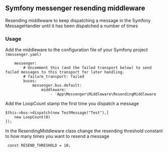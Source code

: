 ## Symfony messenger resending middleware
Resending middleware to keep dispatching a message in the Symfony MessageHandler until it has been dispatched 
a number of times

### Usage

Add the middleware to the configuration file of your Symfony project `(messenger.yaml)`
```framework:
    messenger:
        # Uncomment this (and the failed transport below) to send failed messages to this transport for later handling.
        # failure_transport: failed
        buses:
            messenger.bus.default:
                middleware:
                    - 'App\Messenger\Middleware\ResendingMiddleware
```
    
Add the LoopCount stamp the first time you dispatch a message

    $this->bus->dispatch(new TestMessage("Test"),[
        new LoopCount(0)
    ]);

In the ResendingMiddleware class change the resending threshold constant to how many times you want to resend a message

``  const RESEND_THRESHOLD = 10; ``  


